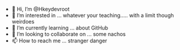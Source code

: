 - 👋 Hi, I’m @Hkeydevroot
- 👀 I’m interested in ... whatever your teaching..... with a limit though weirdoes
- 🌱 I’m currently learning ... about GitHub
- 💞️ I’m looking to collaborate on ... some nachos
- 📫 How to reach me ... stranger danger

<!---
Hkeydevroot/Hkeydevroot is a ✨ special ✨ repository because its `README.md` (this file) appears on your GitHub profile.
You can click the Preview link to take a look at your changes.
--->
